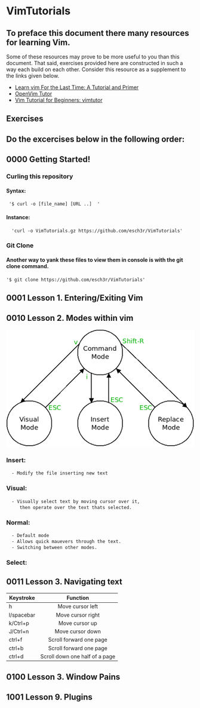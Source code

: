 # VimTutorials 


## To preface this document there many resources for learning Vim.
   Some of these resources may prove to be more useful to you than 
   this document. That said, exercises provided here are constructed 
   in such a way each build on each other. Consider this resource as a supplement 
   to the links given below. 

  - [Learn vim For the Last Time: A Tutorial and Primer](https://danielmiessler.com/study/vim/)
  - [OpenVim Tutor](https://www.openvim.com)
  - [Vim Tutorial for Beginners: vimtutor](https://www.systutorials.com/vim-tutorial-beginners-vimtutor/)
 
## Exercises
 Do the excercises below in the following order:
  - 

## 0000 Getting Started! 
  ### Curling this repository 
   #### Syntax:
     
     '$ curl -o [file_name] [URL ..]  '
   #### Instance: 
      'curl -o VimTutorials.gz https://github.com/esch3r/VimTutorials'

  ### Git Clone  
   ####  Another way to yank these files to view them in console is with the git clone command. 
    '$ git clone https://github.com/esch3r/VimTutorials'
  


## 0001 Lesson 1.  Entering/Exiting Vim  
      

## 0010 Lesson 2. Modes within vim 

 ![alt text](VimModes.png)
   ### Insert:  
      - Modify the file inserting new text 
      
   ### Visual: 
      - Visually select text by moving cursor over it,
         then operate over the text thats selected. 
         
   ### Normal:
      - Default mode 
      - Allows quick mauevers through the text. 
      - Switching between other modes.
       
   ### Select: 

## 0011 Lesson 3. Navigating text 


| Keystroke   | Function  | 
|----------|:-------------:|
|   h  |   Move cursor left | 
|  l/spacebar |  Move cursor right | 
|  k/Ctrl+p |  Move cursor up  | 
|  J/Ctrl+n |  Move cursor down| 
|  ctrl+f   |  Scroll forward one page| 
|  ctrl+b   |  Scroll forward one page| 
|  ctrl+d  |  Scroll down one half of a page| 


## 0100 Lesson 3. Window Pains

## 1001 Lesson 9. Plugins 


 
